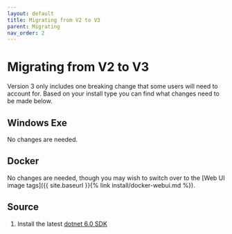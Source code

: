 ```yaml
---
layout: default
title: Migrating from V2 to V3
parent: Migrating
nav_order: 2
---
```


# Migrating from V2 to V3

Version 3 only includes one breaking change that some users will need to account for. Based on your install type you can find what changes need to be made below.

## Windows Exe

No changes are needed.

## Docker

No changes are needed, though you may wish to switch over to the [Web UI image tags]({{ site.baseurl }}{% link install/docker-webui.md %}).

## Source

1. Install the latest [dotnet 6.0 SDK](https://dotnet.microsoft.com/download/dotnet/6.0)